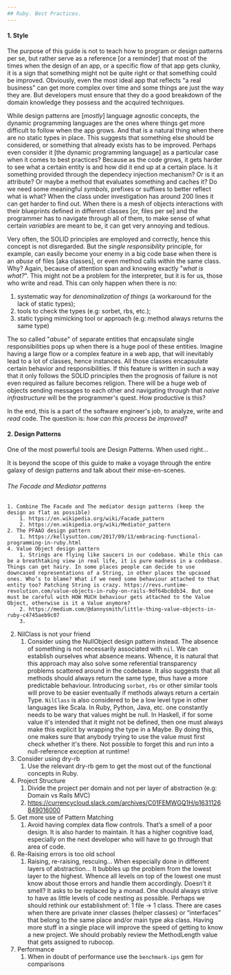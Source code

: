 ```yaml
---
## Ruby. Best Practices.
---
```

#### 1. Style
The purpose of this guide is not to teach how to program or design patterns per se, but rather serve as a reference [or a reminder] that most of the times when the design of an app, or a specific flow of that app gets clunky, it is a sign that something might not be quite right or that something could be improved. Obviously, even the most ideal app that reflects "a real business" can get more complex over time and some things are just the way they are. But developers must ensure that they do a good breakdown of the domain knowledge they possess and the acquired techniques.

While design patterns are [_mostly_] language agnostic concepts, the dynamic programming languages are the ones where things get more difficult to follow when the app grows. And that is a natural thing when there are no static types in place. This suggests that something else should be considered, or something that already exists has to be improved. Perhaps even consider it [the dynamic programming language] as a particular case when it comes to best practices? Because as the code grows, it gets harder to see what a certain entity is and how did it end up at a certain place. Is it something provided through the dependecy injection mechanism? Or is it an attribute? Or maybe a method that evaluates something and caches it? Do we need some meaningful _symbols_, prefixes or suffixes to better reflect what is what? When the class under investigation has around 200 lines it can get harder to find out. When there is a mesh of objects interactions with their blueprints defined in different classes [or, files per se] and the programmer has to navigate through all of them, to make sense of what certain _variables_ are meant to be, it can get very annoying and tedious.

Very often, the SOLID principles are employed and correctly, hence this concept is not disregarded. But the _single responsibility_ principle, for example, can easily become your enemy in a big code base when there is an _abuse_ of files [aka classes], or even method calls within the same class. Why? Again, because of attention span and knowing exactly "_what is what?_". This might not be a problem for the interpreter, but it is for us,  those who write and read. This can only happen when there is no:
1. systematic way for _denominalization of things_ (a workaround for the lack of static types);
2. tools to check the types (e.g: sorbet, rbs, etc.);
3. static typing mimicking tool or approach (e.g: method always returns the same type)

The so called "_abuse_" of separate entities that encapsulate single responsibilities pops up when there is a huge pool of these entities. Imagine having a large flow or a complex feature in a web app, that will inevitably lead to a lot of classes, hence instances. All those classes encapsulate certain behavior and responsibilities. If this feature is written in such a way that it only follows the SOLID principles then the prognosis of failure is not even required as failure becomes religion. There will be a huge web of objects sending messages to each other and navigating through that _naive infrastructure_ will be the programmer's quest. How productive is this?

In the end, this is a part of the software engineer's job, to analyze, write and _read_ code. The question is: _how can this process be improved?_

#### 2. Design Patterns
One of the most powerful tools are Design Patterns. When used right...

It is beyond the scope of this guide to make a voyage through the entire galaxy of design patterns and talk about their mise-en-scenes. 

###### The Facade and Mediator patterns
    1. Combine The Facade and The mediator design patterns (keep the design as flat as possible)
        1. https://en.wikipedia.org/wiki/Facade_pattern
        2. https://en.wikipedia.org/wiki/Mediator_pattern
    2. The PFAAO design pattern
        1. https://kellysutton.com/2017/09/13/embracing-functional-programming-in-ruby.html
    4. Value Object design pattern
        1. Strings are flying like saucers in our codebase. While this can be a breathtaking view in real life, it is pure madness in a codebase. Things can get hairy. In some places people can decide to use downcased representations of a String, in other places the upcased ones. Who’s to blame? What if we need some behaviour attached to that entity too? Patching String is crazy. https://revs.runtime-revolution.com/value-objects-in-ruby-on-rails-9df64bc8db34. But one must be careful with HOW MUCH behaviour gets attached to the Value Object, otherwise is it a Value anymore?
        2. https://medium.com/@dannysmith/little-thing-value-objects-in-ruby-c4745aeb9c07
        3. 
2. NilClass is not your friend
    1. Consider using the NullObject design pattern instead. The absence of something is not necessarily associated with `nil`. We can establish ourselves what absence means. Whence, it is natural that this approach may also solve some referential transparency problems scattered around in the codebase. It also suggests that all methods should always return the same type, thus have a more predictable behaviour. Introducing `sorbet`, `rbs` or other similar tools will prove to be easier eventually if methods always return a certain Type. `NilClass` is also considered to be a low level type in other languages like Scala. In Ruby, Python, Java, etc. one constantly needs to be wary that values might be null. In Haskell, if for some value it's intended that it might not be defined, then one must always make this explicit by wrapping the type in a Maybe. By doing this, one makes sure that anybody trying to use the value must first check whether it's there. Not possible to forget this and run into a null-reference exception at runtime!
3. Consider using dry-rb
    1. Use the relevant dry-rb gem to get the most out of the functional concepts in Ruby.
4. Project Structure
    1. Divide the project per domain and not per layer of abstraction (e.g: Domain vs Rails MVC) 
    2. https://currencycloud.slack.com/archives/C01FEMWGQ1H/p1631126849016000
5. Get more use of Pattern Matching
    1. Avoid having complex data flow controls. That’s a smell of a poor design. It is also harder to maintain. It has a higher cognitive load, especially on the next developer who will have to go through that area of code. 
6. Re-Raising errors is too old school
    1. Raising, re-raising, rescuing… When especially done in different layers of abstraction… It bubbles up the problem from the lowest layer to the highest. Whence all levels on top of the lowest one must know about those errors and handle them accordingly. Doesn’t it smell? It asks to be replaced by a monad. One should always strive to have as little levels of code nesting as possible. Perhaps we should rethink our establishment of: 1 file -> 1 class. There are cases when there are private inner classes (helper classes) or “interfaces” that belong to the same place and/or main type aka class. Having more stuff in a single place will improve the speed of getting to know a new project. We should probably review the MethodLength value that gets assigned to rubocop.
7. Performance
    1. When in doubt of performance use the `benchmark-ips` gem for comparisons
